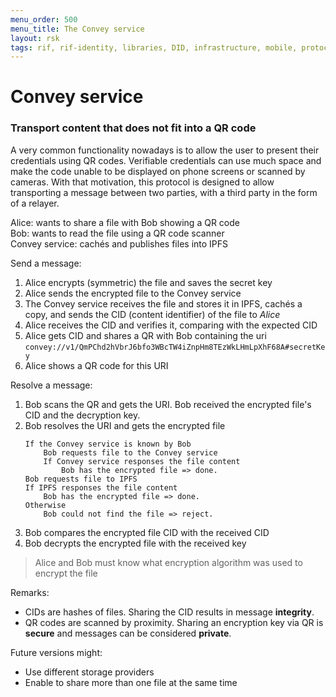 ```yaml
---
menu_order: 500
menu_title: The Convey service
layout: rsk
tags: rif, rif-identity, libraries, DID, infrastructure, mobile, protocols, mvp, design, rbtc, defi, decentralized, quick-start, guides, tutorial, networks, dapps, tools, rootstock, rsk, ethereum, smart-contracts, install, get-started, how-to, mainnet, testnet, contracts, wallets, web3, crypto
---
```


# Convey service

### Transport content that does not fit into a QR code

A very common functionality nowadays is to allow the user to present their credentials using QR codes. Verifiable credentials can use much space and make the code unable to be displayed on phone screens or scanned by cameras. With that motivation, this protocol is designed to allow transporting a message between two parties, with a third party in the form of a relayer.

Alice: wants to share a file with Bob showing a QR code  
Bob: wants to read the file using a QR code scanner  
Convey service: cachés and publishes files into IPFS  

Send a message:

1. Alice encrypts (symmetric) the file and saves the secret key
2. Alice sends the encrypted file to the Convey service
3. The Convey service receives the file and stores it in IPFS, cachés a copy, and sends the CID (content identifier) of the file to _Alice_
4. Alice receives the CID and verifies it, comparing with the expected CID
5. Alice gets CID and shares a QR with Bob containing the uri `convey://v1/QmPChd2hVbrJ6bfo3WBcTW4iZnpHm8TEzWkLHmLpXhF68A#secretKey`
6. Alice shows a QR code for this URI

Resolve a message:

1. Bob scans the QR and gets the URI. Bob received the encrypted file's CID and the decryption key.
2. Bob resolves the URI and gets the encrypted file
    ```
    If the Convey service is known by Bob
        Bob requests file to the Convey service
        If Convey service responses the file content
            Bob has the encrypted file => done.
    Bob requests file to IPFS
    If IPFS responses the file content
        Bob has the encrypted file => done.
    Otherwise
        Bob could not find the file => reject.
    ```
3. Bob compares the encrypted file CID with the received CID
4. Bob decrypts the encrypted file with the received key

> Alice and Bob must know what encryption algorithm was used to encrypt the file

Remarks:

- CIDs are hashes of files. Sharing the CID results in message **integrity**.
- QR codes are scanned by proximity. Sharing an encryption key via QR is **secure** and messages can be considered **private**.

Future versions might:

- Use different storage providers
- Enable to share more than one file at the same time
